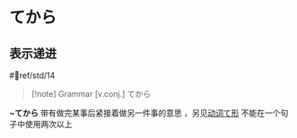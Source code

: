 # てから

## 表示递进

 #📖ref/std/14

> [!note] Grammar
> [v.conj.] てから

**~てから** 带有做完某事后紧接着做另一件事的意思 ，另见[动词て形](../1.verb/动词て形.md#表示连续叙述)
不能在一个句子中使用两次以上  

